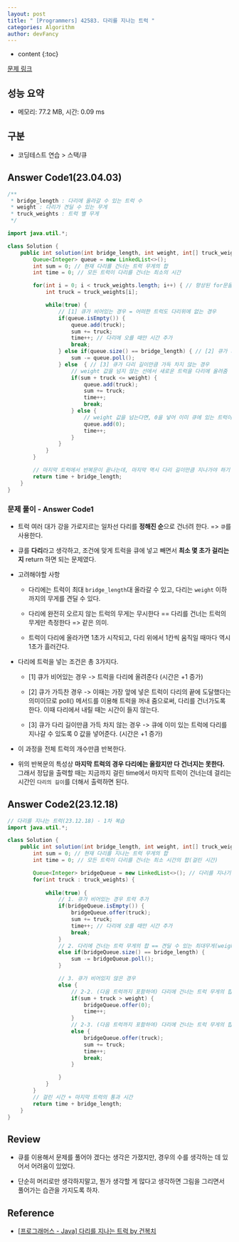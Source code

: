 ```yaml
---
layout: post
title: " [Programmers] 42583. 다리를 지나는 트럭 "
categories: Algorithm
author: devFancy
---
```

* content
{:toc}

[문제 링크](https://school.programmers.co.kr/learn/courses/30/lessons/42583)

## 성능 요약

* 메모리: 77.2 MB, 시간: 0.09 ms

## 구분

* 코딩테스트 연습 > 스택/큐

## Answer Code1(23.04.03)

```java
/**
 * bridge_length : 다리에 올라갈 수 있는 트럭 수
 * weight : 다리가 견딜 수 있는 무게
 * truck_weights : 트럭 별 무게
 */

import java.util.*;

class Solution {
    public int solution(int bridge_length, int weight, int[] truck_weights) {
        Queue<Integer> queue = new LinkedList<>();
		int sum = 0; // 현재 다리를 건너는 트럭 무게의 합
		int time = 0; // 모든 트럭이 다리를 건너는 최소의 시간

		for(int i = 0; i < truck_weights.length; i++) { // 향상된 for문을 쓰는게 좋을 것 
			int truck = truck_weights[i];

			while(true) {
				// [1] 큐가 비어있는 경우 = 어떠한 트럭도 다리위에 없는 경우
				if(queue.isEmpty()) { 
					queue.add(truck);
					sum += truck;
					time++; // 다리에 오를 때만 시간 추가 
					break;
				} else if(queue.size() == bridge_length) { // [2] 큐가 가득찬 경우
					sum -= queue.poll();
				} else  { // [3] 큐가 다리 길이만큼 가득 차지 않는 경우
					// weight 값을 넘지 않는 선에서 새로운 트럭을 다리에 올려줌 
					if(sum + truck <= weight) {
						queue.add(truck);
						sum += truck;
						time++;
						break;
					} else { 
						// weight 값을 넘는다면, 0을 넣어 이미 큐에 있는 트럭이 다리를 건너게 만듬 
						queue.add(0);
						time++;
					}
				}
			}
		}

        // 마지막 트럭에서 반복문이 끝나는데, 마지막 역시 다리 길이만큼 지나가야 하기 때문에, 다리 길이만큼 더해준다.
		return time + bridge_length; 
    }
}
```

### 문제 풀이 - Answer Code1

* 트럭 여러 대가 강을 가로지르는 일차선 다리를 **정해진 순**으로 건너려 한다. => `큐`를 사용한다.

* 큐를 **다리**라고 생각하고, 조건에 맞게 트럭을 큐에 넣고 빼면서 **최소 몇 초가 걸리는 지** return 하면 되는 문제였다.

* 고려해야할 사항

    * 다리에는 트럭이 최대 `bridge_length`대 올라갈 수 있고, 다리는 `weight` 이하까지의 무게를 견딜 수 있다.

    * 다리에 완전히 오르지 않는 트럭의 무게는 무시한다 == 다리를 건너는 트럭의 무게만 측정한다 => 같은 의미.

    * 트럭이 다리에 올라가면 1초가 시작되고, 다리 위에서 1칸씩 움직일 때마다 역시 1초가 흘러간다.

* 다리에 트럭을 넣는 조건은 총 3가지다.

    * [1] 큐가 비어있는 경우 -> 트럭을 다리에 올려준다 (시간은 +1 증가)

    * [2] 큐가 가득찬 경우 -> 이때는 가장 앞에 넣은 트럭이 다리의 끝에 도달했다는 의미이므로 poll() 메서드를 이용해 트럭을 꺼내 줌으로써, 다리를 건너가도록 한다. 이때 다리에서 내릴 때는 시간이 들지 않는다.

    * [3] 큐가 다리 길이만큼 가득 차지 않는 경우 -> 큐에 이미 있는 트럭에 다리를 지나갈 수 있도록 0 값을 넣어준다. (시간은 +1 증가)

* 이 과정을 전체 트럭의 개수만큼 반복한다.

* 위의 반복문의 특성상 **마지막 트럭의 경우 다리에는 올랐지만 다 건너지는 못한다.** 그래서 정답을 출력할 때는 지금까지 걸린 time에서 마지막 트럭이 건너는데 걸리는 시간인 `다리의 길이`를 더해서 출력하면 된다.

## Answer Code2(23.12.18)

```java
// 다리를 지나는 트럭(23.12.18) - 1차 복습
import java.util.*;

class Solution {
    public int solution(int bridge_length, int weight, int[] truck_weights) {
        int sum = 0; // 현재 다리를 지나는 트럭 무게의 합
        int time = 0; // 모든 트럭이 다리를 건너는 최소 시간의 합(걸린 시간)

        Queue<Integer> bridgeQueue = new LinkedList<>(); // 다리를 지나기 전 트럭
        for(int truck : truck_weights) {
        
            while(true) {
                // 1. 큐가 비어있는 경우 트럭 추가
                if(bridgeQueue.isEmpty()) {
                    bridgeQueue.offer(truck);
                    sum += truck;
                    time++; // 다리에 오를 때만 시간 추가 
                    break;
                }
                // 2. 다리에 건너는 트럭 무게의 합 == 견딜 수 있는 최대무게(weight)
                else if(bridgeQueue.size() == bridge_length) {
                    sum -= bridgeQueue.poll();
                }

                // 3. 큐가 비어있지 않은 경우
                else {
                    // 2-2. (다음 트럭까지 포함하여) 다리에 건너는 트럭 무게의 합 > 견딜 수 있는 최대 무게
                    if(sum + truck > weight) {
                        bridgeQueue.offer(0);
                        time++;
                    }
                    // 2-3. (다음 트럭까지 포함하여) 다리에 건너는 트럭 무게의 합 < 견딜 수 있는 최대 무게
                    else {
                        bridgeQueue.offer(truck);
                        sum += truck;
                        time++;
                        break;
                    }

                }
            }
        }
        // 걸린 시간 + 마지막 트럭의 통과 시간
        return time + bridge_length;
    }
}
```

## Review

* 큐를 이용해서 문제를 풀어야 겠다는 생각은 가졌지만, 경우의 수를 생각하는 데 있어서 어려움이 있었다.

* 단순히 머리로만 생각하지말고, 뭔가 생각할 게 많다고 생각하면 그림을 그리면서 풀어가는 습관을 가지도록 하자.

## Reference

* [[프로그래머스 - Java] 다리를 지나는 트럭 by 건복치](https://minhamina.tistory.com/241)
